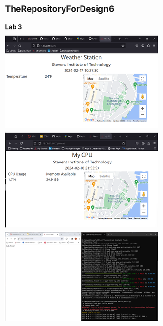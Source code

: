 # TheRepositoryForDesign6

## Lab 3

![Image](images/lab4_stevenstemp.png)

![Image](images/lab4_mycpu.png)

![Image](images/lab4_flask.png)
